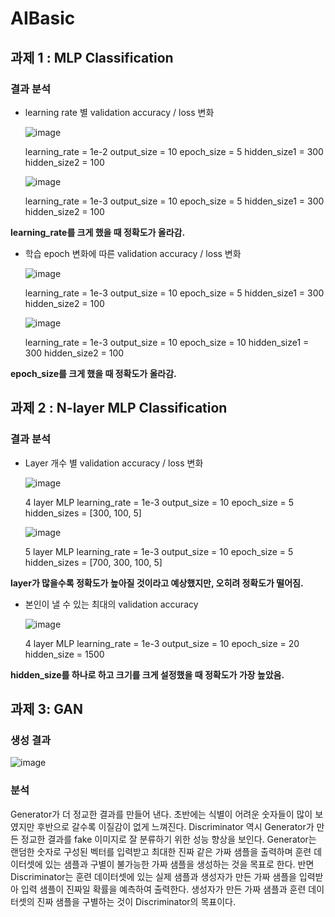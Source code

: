 # AIBasic

## 과제 1 : MLP Classification

### 결과 분석

- learning rate 별 validation accuracy / loss 변화

  ![image](https://github.com/user-attachments/assets/3dd44b77-1cb6-4f8b-be9f-e10e4a9a0d8b)

  learning_rate = 1e-2
  output_size = 10
  epoch_size = 5
  hidden_size1 = 300
  hidden_size2 = 100

  ![image](https://github.com/user-attachments/assets/bf856fda-a308-48fc-93a9-22f69e6c4502)

  learning_rate = 1e-3
  output_size = 10
  epoch_size = 5
  hidden_size1 = 300
  hidden_size2 = 100

**learning_rate를 크게 했을 때 정확도가 올라감.**

- 학습 epoch 변화에 따른 validation accuracy / loss 변화

  ![image](https://github.com/user-attachments/assets/ade5e8c6-69a1-405a-90d2-1a9966c956e8)

  learning_rate = 1e-3
  output_size = 10
  epoch_size = 5
  hidden_size1 = 300
  hidden_size2 = 100

  ![image](https://github.com/user-attachments/assets/2d35f22b-8de1-4070-b90b-5bc8961113a5)

  learning_rate = 1e-3
  output_size = 10
  epoch_size = 10
  hidden_size1 = 300
  hidden_size2 = 100

**epoch_size를 크게 했을 때 정확도가 올라감.**

## 과제 2 : N-layer MLP Classification

### 결과 분석

- Layer 개수 별 validation accuracy / loss 변화

  ![image](https://github.com/user-attachments/assets/7c1aa379-f9d9-4e57-b02a-f25b8eb1cd17)

  4 layer MLP
  learning_rate = 1e-3
  output_size = 10
  epoch_size = 5
  hidden_sizes = [300, 100, 5]

  ![image](https://github.com/user-attachments/assets/691442ff-f193-477a-93f2-22e83cd52d72)

  5 layer MLP
  learning_rate = 1e-3
  output_size = 10
  epoch_size = 5
  hidden_sizes = [700, 300, 100, 5]

**layer가 많을수록 정확도가 높아질 것이라고 예상했지만, 오히려 정확도가 떨어짐.**

- 본인이 낼 수 있는 최대의 validation accuracy

  ![image](https://github.com/user-attachments/assets/d8fa6c3d-5d9a-4940-959b-3c67bd784e48)

  4 layer MLP
  learning_rate = 1e-3
  output_size = 10
  epoch_size = 20
  hidden_size = 1500

**hidden_size를 하나로 하고 크기를 크게 설정했을 때 정확도가 가장 높았음.**

## 과제 3: GAN

### 생성 결과

![image](https://github.com/user-attachments/assets/0b855bba-f20c-4149-81c5-c723aab9812d)

### 분석

Generator가 더 정교한 결과를 만들어 낸다. 초반에는 식별이 어려운 숫자들이 많이 보였지만 후반으로 갈수록 이질감이 없게 느껴진다. Discriminator 역시 Generator가 만든 정교한 결과를 fake 이미지로 잘 분류하기 위한 성능 향상을 보인다.
Generator는 랜덤한 숫자로 구성된 벡터를 입력받고 최대한 진짜 같은 가짜 샘플을 출력하며 훈련 데이터셋에 있는 샘플과 구별이 불가능한 가짜 샘플을 생성하는 것을 목표로 한다. 반면 Discriminator는 훈련 데이터셋에 있는 실제 샘플과 생성자가 만든 가짜 샘플을 입력받아 입력 샘플이 진짜일 확률을 예측하여 출력한다. 생성자가 만든 가짜 샘플과 훈련 데이터셋의 진짜 샘플을 구별하는 것이 Discriminator의 목표이다.
